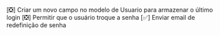 [❎] Criar um novo campo no modelo de Usuario para armazenar o último login
[❎] Permitir que o usuário troque a senha
[✅] Enviar email de redefinição de senha
